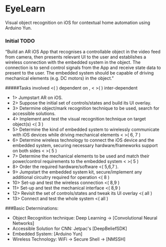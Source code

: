 # EyeLearn
Visual object recognition on iOS for contextual home automation using Arduino Yun.

### Initial TODO

“Build an AR iOS App that recognises a controllable object in the video feed from camera, then presents relevant UI to the user and establishes a wireless connection with the embedded system in the object. The connection is to send control signals from the App and receive state data to present to the user. The embedded system should be capable of driving mechanical elements (e.g. DC motors) in the object.”

#####Tasks involved
<( ) dependent on , < >( ) inter-dependent 

- 1> Jumpstart AR on iOS. 
- 2> Suppose the initial set of controls/states and build its UI overlay. 
- 3> Determine object/mark recognition technique to be used, search for accessible solutions. 
- 4> Implement and test the visual recognition technique on target object(s) <( 3 ) 
- 5> Determine the kind of embedded system to wirelessly communicate with iOS devices while driving mechanical elements < >( 6, 7 ) 
- 6> Determine wireless technology to connect the iOS device and the embedded system, securing necessary hardware/frameworks support on both sides < >( 5 ) 
- 7> Determine the mechanical elements to be used and match their power/control requirements to the embedded system < >( 5 ) 
- 8> Order the required hardware/software <( 5,6,7 ). 
- 9> Jumpstart the embedded system kit, secure/implement any additional circuitry required for operation <( 8 ) 
- 10> Set-up and test the wireless connection <( 8,9 ) 
- 11> Set-up and test the mechanical interface <( 8,9 ) 
- 12> Revisit the set of controls/states and tweak its UI overlay <( all ) 
- 13> Connect and test the whole system <( all ) 

###Basic Determinations:
- Object Recognition technique: Deep Learning 
-> [Convolutional Neural Networks]
- Accessible Solution for CNN: Jetpac's [DeepBeliefSDK]
- Embedded System: [Arduino Yun]
- Wireless Technology: WiFi -> Secure Shell -> [NMSSH]
